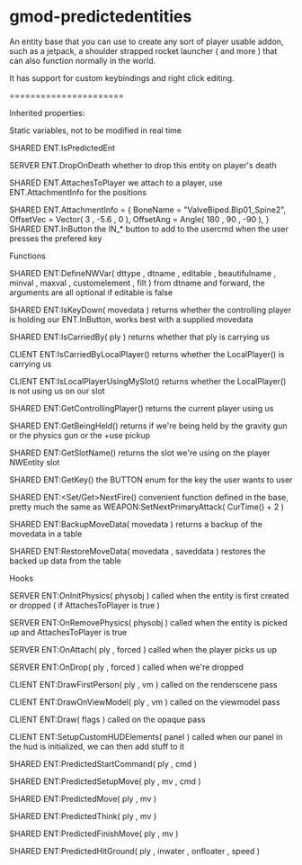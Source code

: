 gmod-predictedentities
======================

An entity base that you can use to create any sort of player usable addon, such as a jetpack, a shoulder strapped rocket launcher ( and more ) that can also function normally in the world.

It has support for custom keybindings and right click editing.

======================

Inherited properties:

Static variables, not to be modified in real time

SHARED ENT.IsPredictedEnt

SERVER ENT.DropOnDeath whether to drop this entity on player's death

SHARED ENT.AttachesToPlayer we attach to a player, use ENT.AttachmentInfo for the positions

SHARED ENT.AttachmentInfo = {
								BoneName = "ValveBiped.Bip01_Spine2",
								OffsetVec = Vector( 3 , -5.6 , 0 ),
								OffsetAng = Angle( 180 , 90 , -90 ),
							}
SHARED ENT.InButton the IN_* button to add to the usercmd when the user presses the prefered key

Functions

SHARED ENT:DefineNWVar( dttype , dtname , editable , beautifulname , minval , maxval , customelement , filt ) from dtname and forward, the arguments are all optional if editable is false

SHARED ENT:IsKeyDown( movedata ) returns whether the controlling player is holding our ENT.InButton, works best with a supplied movedata

SHARED ENT:IsCarriedBy( ply ) returns whether that ply is carrying us

CLIENT ENT:IsCarriedByLocalPlayer() returns whether the LocalPlayer() is carrying us

CLIENT ENT:IsLocalPlayerUsingMySlot() returns whether the LocalPlayer() is not using us on our slot

SHARED ENT:GetControllingPlayer() returns the current player using us

SHARED ENT:GetBeingHeld() returns if we're being held by the gravity gun or the physics gun or the +use pickup

SHARED ENT:GetSlotName() returns the slot we're using on the player NWEntity slot

SHARED ENT:GetKey() the BUTTON enum for the key the user wants to user

SHARED ENT:<Set/Get>NextFire() convenient function defined in the base, pretty much the same as WEAPON:SetNextPrimaryAttack( CurTime() + 2 )

SHARED ENT:BackupMoveData( movedata ) returns a backup of the movedata in a table

SHARED ENT:RestoreMoveData( movedata , saveddata ) restores the backed up data from the table

Hooks

SERVER ENT:OnInitPhysics( physobj ) called when the entity is first created or dropped ( if AttachesToPlayer is true )

SERVER ENT:OnRemovePhysics( physobj ) called when the entity is picked up and AttachesToPlayer is true

SERVER ENT:OnAttach( ply , forced ) called when the player picks us up

SERVER ENT:OnDrop( ply , forced ) called when we're dropped

CLIENT ENT:DrawFirstPerson( ply , vm )	called on the renderscene pass

CLIENT ENT:DrawOnViewModel( ply , vm )	called on the viewmodel pass

CLIENT ENT:Draw( flags ) called on the opaque pass

CLIENT ENT:SetupCustomHUDElements( panel ) called when our panel in the hud is initialized, we can then add stuff to it

SHARED ENT:PredictedStartCommand( ply , cmd )

SHARED ENT:PredictedSetupMove( ply , mv , cmd )

SHARED ENT:PredictedMove( ply , mv )

SHARED ENT:PredictedThink( ply , mv )

SHARED ENT:PredictedFinishMove( ply , mv )

SHARED ENT:PredictedHitGround( ply , inwater , onfloater , speed )